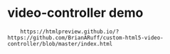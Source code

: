 # video-controller demo

        https://htmlpreview.github.io/?https://github.com/BrianARuff/custom-html5-video-controller/blob/master/index.html
